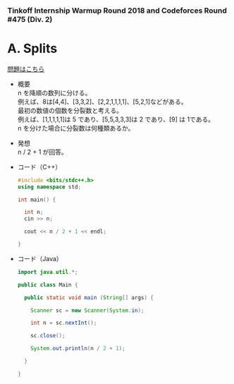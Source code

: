 ### Tinkoff Internship Warmup Round 2018 and Codeforces Round #475 (Div. 2)

# A. Splits

  [問題はこちら](https://codeforces.com/problemset/problem/964/A)
  
- 概要<br>
  n を降順の数列に分ける。<br>
  例えば、8は\[4,4]、\[3,3,2]、\[2,2,1,1,1,1]、\[5,2,1]などがある。<br>
  最初の数値の個数を分裂数と考える。<br>
  例えば、\[1,1,1,1,1]は 5 であり、\[5,5,3,3,3]は 2 であり、\[9] は 1である。<br>
  n を分けた場合に分裂数は何種類あるか。
  
  
- 発想<br>
  n / 2 + 1 が回答。
  
  
- コード（C++）

  ```cpp
  #include <bits/stdc++.h>
  using namespace std;

  int main() {

    int n;
    cin >> n;

    cout << n / 2 + 1 << endl;

  }
  ```
  
- コード（Java）

  ```java
  import java.util.*;

  public class Main {

    public static void main (String[] args) {

      Scanner sc = new Scanner(System.in);

      int n = sc.nextInt();

      sc.close();

      System.out.println(n / 2 + 1);

    }

  }
  ```
    